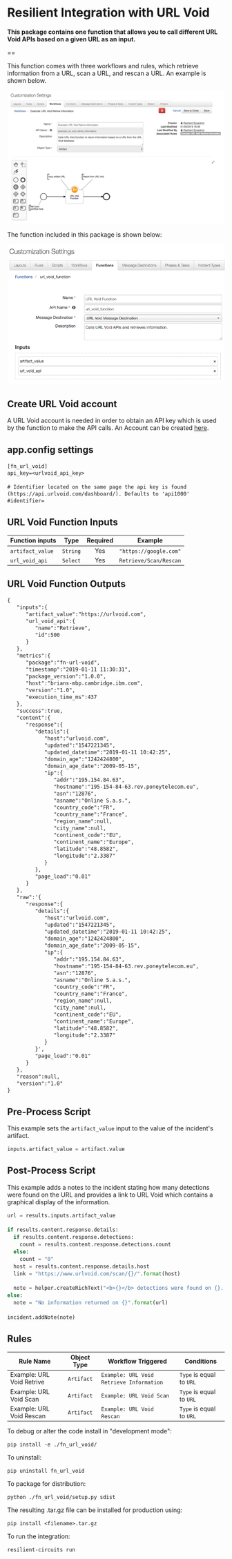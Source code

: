 # Resilient Integration with URL Void
**This package contains one function that allows you to call different URL Void APIs based on a given URL as an input.**

==

This function comes with three workflows and rules, which retrieve information from a URL, scan a URL, and rescan a URL. An example is shown below.


![screenshot](./screenshots/URL_void_retrieve_workflow.png)

The function included in this package is shown below:

![screenshot](./screenshots/URL_void_function.png)

## Create URL Void account
A URL Void account is needed in order to obtain an API key which is used by the function to make the API calls. An Account can be created [here](https://api.urlvoid.com/).

## app.config settings
```
[fn_url_void]
api_key=<urlvoid_api_key>

# Identifier located on the same page the api key is found (https://api.urlvoid.com/dashboard/). Defaults to 'api1000'
#identifier=
```

## URL Void Function Inputs
| Function inputs | Type | Required | Example |
| ------------- | :--: | :-------:| ------- |
| `artifact_value` | `String` | Yes | `"https://google.com"` |
| `url_void_api` | `Select` | Yes | `Retrieve/Scan/Rescan` |


## URL Void Function Outputs
```
{  
   "inputs":{  
      "artifact_value":"https://urlvoid.com",
      "url_void_api":{  
         "name":"Retrieve",
         "id":500
      }
   },
   "metrics":{  
      "package":"fn-url-void",
      "timestamp":"2019-01-11 11:30:31",
      "package_version":"1.0.0",
      "host":"brians-mbp.cambridge.ibm.com",
      "version":"1.0",
      "execution_time_ms":437
   },
   "success":true,
   "content":{  
      "response":{  
         "details":{  
            "host":"urlvoid.com",
            "updated":"1547221345",
            "updated_datetime":"2019-01-11 10:42:25",
            "domain_age":"1242424800",
            "domain_age_date":"2009-05-15",
            "ip":{  
               "addr":"195.154.84.63",
               "hostname":"195-154-84-63.rev.poneytelecom.eu",
               "asn":"12876",
               "asname":"Online S.a.s.",
               "country_code":"FR",
               "country_name":"France",
               "region_name":null,
               "city_name":null,
               "continent_code":"EU",
               "continent_name":"Europe",
               "latitude":"48.8582",
               "longitude":"2.3387"
            }
         },
         "page_load":"0.01"
      }
   },
   "raw":'{  
      "response":{  
         "details":{  
            "host":"urlvoid.com",
            "updated":"1547221345",
            "updated_datetime":"2019-01-11 10:42:25",
            "domain_age":"1242424800",
            "domain_age_date":"2009-05-15",
            "ip":{  
               "addr":"195.154.84.63",
               "hostname":"195-154-84-63.rev.poneytelecom.eu",
               "asn":"12876",
               "asname":"Online S.a.s.",
               "country_code":"FR",
               "country_name":"France",
               "region_name":null,
               "city_name":null,
               "continent_code":"EU",
               "continent_name":"Europe",
               "latitude":"48.8582",
               "longitude":"2.3387"
            }
         }',
         "page_load":"0.01"
      }
   },
   "reason":null,
   "version":"1.0"
}

```


## Pre-Process Script
This example sets the `artifact_value` input to the value of the incident's artifact.

```python
inputs.artifact_value = artifact.value
```

## Post-Process Script
This example adds a notes to the incident stating how many detections were found on the URL and provides a link to URL Void which contains a graphical display of the information.

```python
url = results.inputs.artifact_value

if results.content.response.details:
  if results.content.response.detections:
    count = results.content.response.detections.count
  else:
    count = "0"
  host = results.content.response.details.host
  link = "https://www.urlvoid.com/scan/{}/".format(host)

  note = helper.createRichText("<b>{}</b> detections were found on {}. <a href=\"{}\">Link to URL Void</a>".format(count, url, link))
else:
  note = "No information returned on {}".format(url)

incident.addNote(note)
```

## Rules
| Rule Name | Object Type | Workflow Triggered | Conditions |
| --------- | :---------: | ------------------ | ---------- |
| Example: URL Void Retrive | `Artifact` | `Example: URL Void Retrieve Information` | `Type` is equal to `URL`|
| Example: URL Void Scan | `Artifact` | `Example: URL Void Scan` | `Type` is equal to `URL`|
| Example: URL Void Rescan | `Artifact` | `Example: URL Void Rescan` | `Type` is equal to `URL`|


To debug or alter the code install in "development mode":

    pip install -e ./fn_url_void/


To uninstall:

    pip uninstall fn_url_void


To package for distribution:

    python ./fn_url_void/setup.py sdist

The resulting .tar.gz file can be installed for production using:

    pip install <filename>.tar.gz

To run the integration:

	resilient-circuits run
